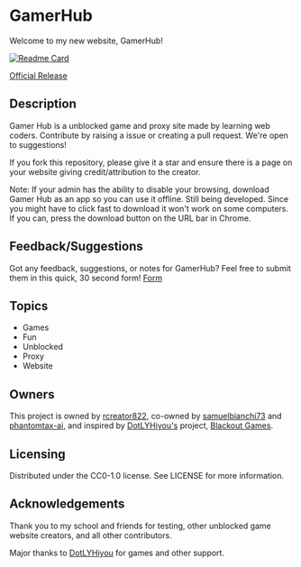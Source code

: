 # GamerHub
Welcome to my new website, GamerHub!

[![Readme Card](https://github-readme-stats.vercel.app/api/pin/?username=rcreator822&repo=GamerHub&theme=dark)](https://github.com/rcreator822/GamerHub)

[Official Release](https://ghgames.netlify.app)

## Description

Gamer Hub is a unblocked game and proxy site made by learning web coders. Contribute by raising a issue or creating a pull request. We're open to suggestions!

If you fork this repository, please give it a star and ensure there is a page on your website giving credit/attribution to the creator.

Note: If your admin has the ability to disable your browsing, download Gamer Hub as an app so you can use it offline. Still being developed. Since you might have to click fast to download it won't work on some computers. If you can, press the download button on the URL bar in Chrome.

## Feedback/Suggestions

Got any feedback, suggestions, or notes for GamerHub? Feel free to submit them in this quick, 30 second form! [Form](https://docs.google.com/forms/d/16aXkM7Ko8rbhD4o6ASa3A1y4y3Rq_C-eibCAkHl7wTE/edit?pli=1)

## Topics

- Games
- Fun
- Unblocked
- Proxy
- Website

## Owners
This project is owned by [rcreator822](https://github.com/rcreator822), co-owned by [samuelbianchi73](https://github.com/samuelbianchi73) and [phantomtax-ai](https://github.com/phantomtax-ai), and inspired by [DotLYHiyou's](https://github.com/DotLYHiyou) project, [Blackout Games](https://github.com/DotLYHiyou/BlackoutGames).

## Licensing
Distributed under the CC0-1.0 license. See LICENSE for more information.

## Acknowledgements

Thank you to my school and friends for testing, other unblocked game website creators, and all other contributors.

Major thanks to [DotLYHiyou](https://github.com/DotLYHiyou) for games and other support.
